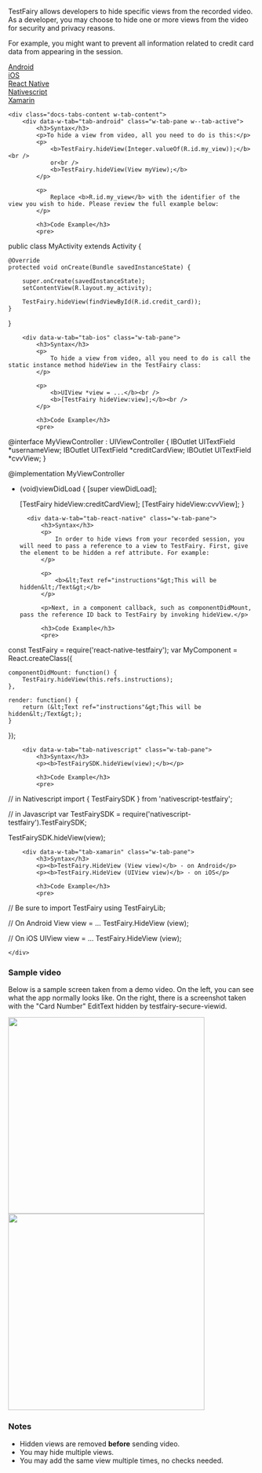 TestFairy allows developers to hide specific views from the recorded video. As a developer, you may choose to hide one or more views from the video for security and privacy reasons.

For example, you might want to prevent all information related to credit card data from appearing in the session.

<div data-duration-in="300" data-duration-out="100" class="docs-tabs w-tabs">
	<div class="docs-tabs-menu w-tab-menu" style="flex-wrap: wrap;">
		<a data-w-tab="tab-android" class="docs-tab w-inline-block w-tab-link w--current" style="margin: 2px;"  href="#android">
			<div>Android</div>
		</a>
		<a data-w-tab="tab-ios" class="docs-tab w-inline-block w-tab-link" style="margin: 2px;"  href="#ios">
			<div>iOS</div>
		</a>
		<a data-w-tab="tab-react-native" class="docs-tab w-inline-block w-tab-link" style="margin: 2px;"  href="#react-native">
			<div>React Native</div>
		</a>
		<a data-w-tab="tab-nativescript" class="docs-tab w-inline-block w-tab-link" style="margin: 2px;"  href="#nativescript">
			<div>Nativescript</div>
		</a>
		<a data-w-tab="tab-xamarin" class="docs-tab w-inline-block w-tab-link" style="margin: 2px;"  href="#xamarin">
			<div>Xamarin</div>
		</a>
	</div>

	<div class="docs-tabs-content w-tab-content">
		<div data-w-tab="tab-android" class="w-tab-pane w--tab-active">
			<h3>Syntax</h3>
			<p>To hide a view from video, all you need to do is this:</p>
			<p>
				<b>TestFairy.hideView(Integer.valueOf(R.id.my_view));</b><br />
				or<br />
				<b>TestFairy.hideView(View myView);</b>
			</p>

			<p>
				Replace <b>R.id.my_view</b> with the identifier of the view you wish to hide. Please review the full example below:
			</p>

			<h3>Code Example</h3>
			<pre>
public class MyActivity extends Activity {

    @Override
    protected void onCreate(Bundle savedInstanceState) {

        super.onCreate(savedInstanceState);
        setContentView(R.layout.my_activity);

        TestFairy.hideView(findViewById(R.id.credit_card));
    }
}
			</pre>
		</div>

		<div data-w-tab="tab-ios" class="w-tab-pane">
			<h3>Syntax</h3>
			<p>
				To hide a view from video, all you need to do is call the static instance method hideView in the TestFairy class:
			</p>

			<p>
				<b>UIView *view = ...</b><br />
				<b>[TestFairy hideView:view];</b><br />
			</p>

			<h3>Code Example</h3>
			<pre>
@interface MyViewController : UIViewController {
    IBOutlet UITextField *usernameView;
    IBOutlet UITextField *creditCardView;
    IBOutlet UITextField *cvvView;
}

@implementation MyViewController

- (void)viewDidLoad {
    [super viewDidLoad];

    [TestFairy hideView:creditCardView];
    [TestFairy hideView:cvvView];
}
			</pre>
		</div>

		<div data-w-tab="tab-react-native" class="w-tab-pane">
			<h3>Syntax</h3>
			<p>
				In order to hide views from your recorded session, you will need to pass a reference to a view to TestFairy. First, give the element to be hidden a ref attribute. For example:
			</p>

			<p>
				<b>&lt;Text ref="instructions"&gt;This will be hidden&lt;/Text&gt;</b>
			</p>

			<p>Next, in a component callback, such as componentDidMount, pass the reference ID back to TestFairy by invoking hideView.</p>

			<h3>Code Example</h3>
			<pre>
const TestFairy = require('react-native-testfairy');
var MyComponent = React.createClass({

    componentDidMount: function() {
        TestFairy.hideView(this.refs.instructions);
    },

    render: function() {
        return (&lt;Text ref="instructions"&gt;This will be hidden&lt;/Text&gt;);
    }
});
			</pre>
		</div>

		<div data-w-tab="tab-nativescript" class="w-tab-pane">
			<h3>Syntax</h3>
			<p><b>TestFairySDK.hideView(view);</b></p>

			<h3>Code Example</h3>
			<pre>
// in Nativescript
import { TestFairySDK } from 'nativescript-testfairy';

// in Javascript
var TestFairySDK = require('nativescript-testfairy').TestFairySDK;

TestFairySDK.hideView(view);
			</pre>
		</div>


		<div data-w-tab="tab-xamarin" class="w-tab-pane">
			<h3>Syntax</h3>
			<p><b>TestFairy.HideView (View view)</b> - on Android</p>
			<p><b>TestFairy.HideView (UIView view)</b> - on iOS</p>

			<h3>Code Example</h3>
			<pre>
// Be sure to import TestFairy
using TestFairyLib;

// On Android
View view = ...
TestFairy.HideView (view);

// On iOS
UIView view = ...
TestFairy.HideView (view);
			</pre>
		</div>

	</div>
</div>

### Sample video

Below is a sample screen taken from a demo video. On the left, you can see what the app normally looks like. On the right, there is a screenshot taken with the "Card Number" EditText hidden by testfairy-secure-viewid.

<div>
	<img style="float:left; border: none; box-shadow: none;" src="../../img/ios/hidden_views/iphone-with-fields.png" width="400" />
	<img style="float:left; border: none; box-shadow: none;" src="../../img/ios/hidden_views/iphone-no-fields.png" width="400" />
</div>

<br clear="both"/>

### Notes

* Hidden views are removed **before** sending video.
* You may hide multiple views.
* You may add the same view multiple times, no checks needed.
